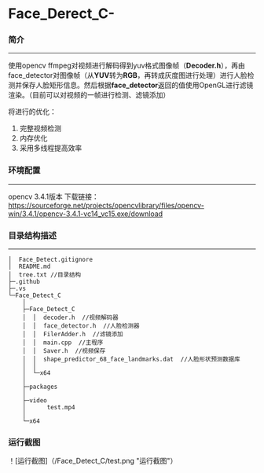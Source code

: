 # Face_Derect_C-

### 简介
***
使用opencv ffmpeg对视频进行解码得到yuv格式图像帧（**Decoder.h**），再由face_detector对图像帧（从**YUV**转为**RGB**，再转成灰度图进行处理）进行人脸检测并保存人脸矩形信息。然后根据**face_detector**返回的值使用OpenGL进行滤镜渲染。（目前可以对视频的一帧进行检测、滤镜添加）

将进行的优化：
1. 完整视频检测
2. 内存优化
3. 采用多线程提高效率

### 环境配置
***
opencv 3.4.1版本
下载链接：<https://sourceforge.net/projects/opencvlibrary/files/opencv-win/3.4.1/opencv-3.4.1-vc14_vc15.exe/download>

### 目录结构描述
***
```
│  Face_Detect.gitignore
│  README.md
│  tree.txt //目录结构
├─.github
├─.vs
└─Face_Detect_C
    │              
    ├─Face_Detect_C
    │  │  decoder.h  //视频解码器
    │  │  face_detector.h  //人脸检测器
    │  │  FilerAdder.h  //滤镜添加
    │  │  main.cpp  //主程序
    │  │  Saver.h  //视频保存
    │  │  shape_predictor_68_face_landmarks.dat  //人脸形状预测数据库
    │  │  
    │  └─x64
    │                  
    ├─packages
    │                          
    ├─video
    │      test.mp4
    │      
    └─x64

```

### 运行截图
！[运行截图]（/Face_Detect_C/test.png "运行截图"）